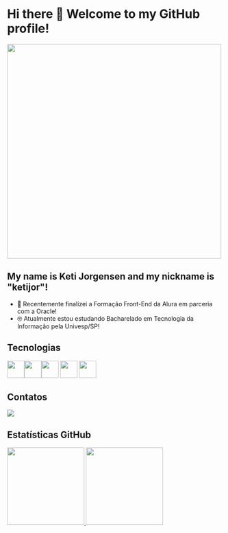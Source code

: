 # Hi there 👋 Welcome to my GitHub profile!

<img src="https://github.com/user-attachments/assets/cdc6e9e5-384d-40df-bccd-97559db1fc20" width="500"/>


## My name is Keti Jorgensen and my nickname is "ketijor"!

- 🌱 Recentemente finalizei a Formação Front-End da Alura em parceria com a Oracle!
- 🤓 Atualmente estou estudando Bacharelado em Tecnologia da Informação pela Univesp/SP!

## Tecnologias

<img src="https://cdn.jsdelivr.net/gh/devicons/devicon@latest/icons/html5/html5-original-wordmark.svg" width="40" height="40"/><img src="https://cdn.jsdelivr.net/gh/devicons/devicon@latest/icons/css3/css3-original-wordmark.svg" width="40" height="40"/><img src="https://cdn.jsdelivr.net/gh/devicons/devicon@latest/icons/javascript/javascript-original.svg" width="40" height="40"/> <img src="https://cdn.jsdelivr.net/gh/devicons/devicon@latest/icons/json/json-original.svg" width="40" height="40"/> <img src="https://cdn.jsdelivr.net/gh/devicons/devicon@latest/icons/npm/npm-original-wordmark.svg" width="40" height="40"/>

## Contatos

<div>
  <a href="https://www.linkedin.com/in/ketrin-jorgensen-dev" target="_blank"><img loading="lazy" src="https://img.shields.io/badge/-LinkedIn-%230077B5?style=for-the-badge&logo=linkedin&logoColor=white" target="_blank"></a>   
</div>

## Estatísticas GitHub

<div>
<a href="https://github.com/ketijor">
<img loading="lazy" height="180em" src="https://github-readme-stats.vercel.app/api/top-langs/?username=ketijor&layout=compact&langs_count=7&theme=dracula"/>
<img loading="lazy" height="180em" src="https://github-readme-stats.vercel.app/api?username=ketijor&show_icons=true&theme=dracula&include_all_commits=true&count_private=true"/>
</div>


<!--
**ketijor/ketijor** is a ✨ _special_ ✨ repository because its `README.md` (this file) appears on your GitHub profile.

Here are some ideas to get you started:

- 🔭 I’m currently working on ...
- 🌱 I’m currently learning ...
- 👯 I’m looking to collaborate on ...
- 🤔 I’m looking for help with ...
- 💬 Ask me about ...
- 📫 How to reach me: ...
- 😄 Pronouns: ...
- ⚡ Fun fact: ...
-->
